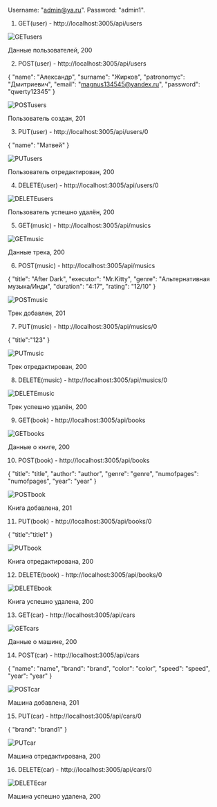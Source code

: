 Username: "admin@ya.ru". Password: "admin1".
1. GET(user) - http://localhost:3005/api/users

 ![GETusers](https://user-images.githubusercontent.com/98220684/205493606-3310c780-c20c-472d-b672-fef05137f8cb.png)
 
 Данные пользователей, 200
 
 2. POST(user) - http://localhost:3005/api/users
 
 {
    "name": "Александр",
    "surname": "Жирков",
    "patronomyc": "Дмитриевич",
    "email": "magnus134545@yandex.ru",
    "password": "qwerty12345"
}

![POSTusers](https://user-images.githubusercontent.com/98220684/205493647-795be08f-485f-4635-af4f-93233c8b23ba.png)

Пользователь создан, 201

3. PUT(user) - http://localhost:3005/api/users/0

{
    "name": "Матвей"
}

![PUTusers](https://user-images.githubusercontent.com/98220684/205493676-7a7d1621-0e9e-4735-9412-cab2d6898dfb.png)

Пользователь отредактирован, 200

4. DELETE(user) - http://localhost:3005/api/users/0

![DELETEusers](https://user-images.githubusercontent.com/98220684/205493694-5e1b11e5-7dc2-43d5-b47d-d50e7a3deed3.png)

Пользователь успешно удалён, 200

5. GET(music) -  http://localhost:3005/api/musics

![GETmusic](https://user-images.githubusercontent.com/98220684/205493779-e3d24162-8b18-448c-b53a-0d23b81354e0.png)

Данные трека, 200

6. POST(music) - http://localhost:3005/api/musics

{
    "title": "After Dark",
    "executor": "Mr.Kitty",
    "genre": "Альтернативная музыка/Инди",
    "duration": "4:17",
    "rating": "12/10"
}

![POSTmusic](https://user-images.githubusercontent.com/98220684/205493794-1a7b5876-a40f-45d8-bbd5-c6b7c09822e9.png)

Трек добавлен, 201

7. PUT(music) - http://localhost:3005/api/musics/0

{
    "title":"123"
}

![PUTmusic](https://user-images.githubusercontent.com/98220684/205493881-63effecd-907f-443b-b4b7-4d30b7567230.png)

Трек отредактирован, 200

8. DELETE(music) - http://localhost:3005/api/musics/0

![DELETEmusic](https://user-images.githubusercontent.com/98220684/205493888-2541f582-1487-4599-8b70-3b22d6eb2102.png)

Трек успешно удалён, 200

9. GET(book) - http://localhost:3005/api/books

![GETbooks](https://user-images.githubusercontent.com/98220684/205609626-ebaff5aa-bd06-4a71-b1d8-4c2ac9396061.png)

Данные о книге, 200

10. POST(book) - http://localhost:3005/api/books

{
    "title": "title",
    "author": "author",
    "genre": "genre",
    "numofpages": "numofpages",
    "year": "year"
}

![POSTbook](https://user-images.githubusercontent.com/98220684/205610048-6dc7d1ac-98b5-4204-b1e9-7258e65e01df.png)

Книга добавлена, 201

11. PUT(book) - http://localhost:3005/api/books/0

{
    "title":"title1"
}

![PUTbook](https://user-images.githubusercontent.com/98220684/205610327-268295a1-90b2-4729-9c4c-6f4ff3543d05.png)

Книга отредактирована, 200

12. DELETE(book) - http://localhost:3005/api/books/0

![DELETEbook](https://user-images.githubusercontent.com/98220684/205610426-318af7e4-f3f9-460d-803e-6f34803fc9fc.png)

Книга успешно удалена, 200

13. GET(car) - http://localhost:3005/api/cars

![GETcars](https://user-images.githubusercontent.com/98220684/205610860-212a07fc-bab2-4101-9972-0171124b7d88.png)


Данные о машине, 200

14. POST(car) - http://localhost:3005/api/cars

{
    "name": "name",
    "brand": "brand",
    "color": "color",
    "speed": "speed",
    "year": "year"
}

![POSTcar](https://user-images.githubusercontent.com/98220684/205610883-de85d614-10cb-48a5-9ec8-4a18f78c86a3.png)


Машина добавлена, 201

15. PUT(car) - http://localhost:3005/api/cars/0

{
    "brand": "brand1"
}

![PUTcar](https://user-images.githubusercontent.com/98220684/205610903-4b15ddf5-c093-4b6f-b0e7-2b86bd9f8b89.png)

Машина отредактирована, 200

16. DELETE(car) - http://localhost:3005/api/cars/0

![DELETEcar](https://user-images.githubusercontent.com/98220684/205610923-5f2291c1-2cd6-4163-bde3-e0981c086397.png)

Машина успешно удалена, 200




